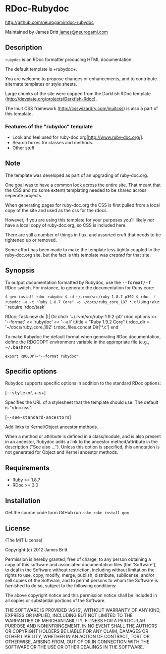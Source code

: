 # RDoc-Rubydoc #

http://github.com/neurogami/rdoc-rubydoc

Maintained by James Britt <james@neurogami.com>


## Description

`rubydoc` is an RDoc formatter producing HTML documentation.

The default template is +rubydoc+.

You are welcome to propose changes or enhancements, and to contribute alternate templates or style sheets.

Large chunks of the site were copped from the Darkfish RDoc template (http://deveiate.org/projects/Darkfish-Rdoc).

The Inuit CSS framework (http://csswizardry.com/inuitcss) is also a part of this template.


### Features of the "rubydoc" template

- Look and feel used for ruby-doc.org[http://www.ruby-doc.org/].
- Search boxes for classes and methods.
- Other stuff


## Note ##

The template was developed as part of an upgrading of ruby-doc.org.  

One goal was to have a common look across the entire site.  That meant that the CSS and (to some extent) templating needed to be shared across seperate projects.

When generating pages for ruby-doc.org the CSS is first pulled from a local copy of the site and used as the css for the rdocs.

However, if you are using this template for your purposes you'll likely *not* have a local copy of ruby-doc.org, so CSS is included here.

There are still a number of things in flux, and assorted cruft that needs to be tightened up or removed.

Some effort has been made to make the template less tightly coupled to the ruby-doc.org site, but the fact is this template was _created_ for that site.



## Synopsis

To output documentation formatted by Rubydoc, use the <tt>--format/-f</tt>
RDoc switch. For instance, to generate the documentation for Ruby core:

`
  $ gem install rdoc-rubydoc
  $ cd ~/.rvm/src/ruby-1.8.7-p302
  $ rdoc -f rubydoc -a -t "Ruby 1.8.7 Core" -o ~/docs/ruby_core_187 *.c
`
Using rake:
`
  require 'rdoc/task'

  RDoc::Task.new do |t|
    Dir.chdir '~/.rvm/src/ruby-1.9.2-p0'
    rdoc.options <<
      '--format' << 'rubydoc' <<
      '--all'
    t.title = "Ruby 1.9.2 Core"
    t.rdoc_dir = '~/docs/ruby_core_192'
    t.rdoc_files.concat Dir['*.c']
  end
`

To make Rubydoc the default format when generating RDoc documentation,
define the RDOCOPT environment variable in the appropriate file
(e.g., <tt>~/.bashrc</tt>):

`
  export RDOCOPT="--format rubydoc"
`

## Specific options

Rubydoc supports specific options in addition to the standard RDoc options:

[<tt>--style</tt> _url_, +-s+]

  Specifies the URL of a stylesheet that the template should use.
  The default is "rdoc.css".

[<tt>--see-standard-ancestors</tt>]

  Add links to Kernel/Object ancestor methods.

  When a method or attribute is defined in a class/module, and is also
  present in an ancestor, Rubydoc adds a link to the ancestor method/attribute
  in the description ("See also ..."). Unless this option is specified,
  this annotation is not generated for Object and Kernel ancestor methods.

## Requirements

- Ruby >= 1.8.7
- RDoc >= 3.0

## Installation
  
  Get the source code form GitHub
  run `rake rake install_gem`


  
## License

(The MIT License)

Copyright (c) 2012 James Britt

Permission is hereby granted, free of charge, to any person obtaining
a copy of this software and associated documentation files (the
'Software'), to deal in the Software without restriction, including
without limitation the rights to use, copy, modify, merge, publish,
distribute, sublicense, and/or sell copies of the Software, and to
permit persons to whom the Software is furnished to do so, subject to
the following conditions:

The above copyright notice and this permission notice shall be
included in all copies or substantial portions of the Software.

THE SOFTWARE IS PROVIDED 'AS IS', WITHOUT WARRANTY OF ANY KIND,
EXPRESS OR IMPLIED, INCLUDING BUT NOT LIMITED TO THE WARRANTIES OF
MERCHANTABILITY, FITNESS FOR A PARTICULAR PURPOSE AND NONINFRINGEMENT.
IN NO EVENT SHALL THE AUTHORS OR COPYRIGHT HOLDERS BE LIABLE FOR ANY
CLAIM, DAMAGES OR OTHER LIABILITY, WHETHER IN AN ACTION OF CONTRACT,
TORT OR OTHERWISE, ARISING FROM, OUT OF OR IN CONNECTION WITH THE
SOFTWARE OR THE USE OR OTHER DEALINGS IN THE SOFTWARE.
